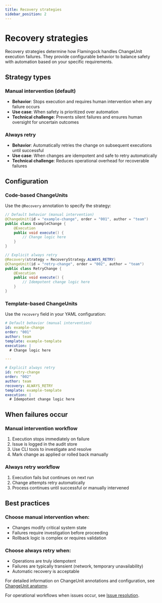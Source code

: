 ```yaml
---
title: Recovery strategies
sidebar_position: 2
---
```


# Recovery strategies

Recovery strategies determine how Flamingock handles ChangeUnit execution failures. They provide configurable behavior to balance safety with automation based on your specific requirements.

## Strategy types

### Manual intervention (default)
- **Behavior**: Stops execution and requires human intervention when any failure occurs
- **Use case**: When safety is prioritized over automation
- **Technical challenge**: Prevents silent failures and ensures human oversight for uncertain outcomes

### Always retry
- **Behavior**: Automatically retries the change on subsequent executions until successful
- **Use case**: When changes are idempotent and safe to retry automatically
- **Technical challenge**: Reduces operational overhead for recoverable failures

## Configuration

### Code-based ChangeUnits

Use the `@Recovery` annotation to specify the strategy:

```java
// Default behavior (manual intervention)
@ChangeUnit(id = "example-change", order = "001", author = "team")
public class ExampleChange {
    @Execution
    public void execute() {
        // Change logic here
    }
}

// Explicit always retry
@Recovery(strategy = RecoveryStrategy.ALWAYS_RETRY)
@ChangeUnit(id = "retry-change", order = "002", author = "team")
public class RetryChange {
    @Execution
    public void execute() {
        // Idempotent change logic here
    }
}
```

### Template-based ChangeUnits

Use the `recovery` field in your YAML configuration:

```yaml
# Default behavior (manual intervention)
id: example-change
order: "001"
author: team
template: example-template
execution: |
  # Change logic here

---

# Explicit always retry
id: retry-change
order: "002"
author: team
recovery: ALWAYS_RETRY
template: example-template
execution: |
  # Idempotent change logic here
```

## When failures occur

### Manual intervention workflow
1. Execution stops immediately on failure
2. Issue is logged in the audit store
3. Use CLI tools to investigate and resolve
4. Mark change as applied or rolled back manually

### Always retry workflow
1. Execution fails but continues on next run
2. Change attempts retry automatically
3. Process continues until successful or manually intervened

## Best practices

### Choose manual intervention when:
- Changes modify critical system state
- Failures require investigation before proceeding
- Rollback logic is complex or requires validation

### Choose always retry when:
- Operations are truly idempotent
- Failures are typically transient (network, temporary unavailability)
- Automatic recovery is acceptable

For detailed information on ChangeUnit annotations and configuration, see [ChangeUnit anatomy](../change-units/anatomy-and-structure.md).

For operational workflows when issues occur, see [Issue resolution](issue-resolution.md).